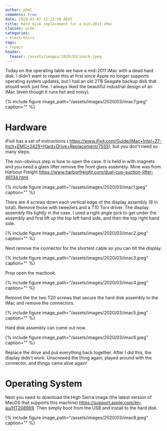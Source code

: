 ```yaml
---
author: phwl
comments: true
date: 2020-03-07 15:22:50 AEDT
title: Hard disk replacement for a mid-2011 iMac
classes: wide
categories:
- electronics
tags:
- repair
header:
  teaser: /assets/images/2020/03/imac6.jpeg
---
```


Today on the operating table we have a mid-2011 iMac with a dead hard disk.
I didn't want to repair this at first since Apple no longer supports
operating system updates, but I had an old 2TB Seagate backup disk that should
work just fine. I always liked the beautiful industrial design
of an iMac (even though it runs hot and noisy). 

{% include figure image_path="/assets/images/2020/03/imac7.jpeg" caption="" %}


<!-- more -->

# Hardware

iFixit has a set of instructions (
<https://www.ifixit.com/Guide/iMac+Intel+27-Inch+EMC+2429+Hard+Drive+Replacement/7555>), but you don't need so many steps.

The non-obvious step is how to open the case. It is held in with magnets
and you need a glass lifter remove the front glass assembly. Mine was from
Harbour Freight <https://www.harborfreight.com/dual-cup-suction-lifter-46134.html>. 


{% include figure image_path="/assets/images/2020/03/imac1.jpeg" caption="" %}

There are 4 screws down each vertical edge of the display assembly
(8 in total). Remove those with tweezers and a T10 Torx driver.
The display assembly fits tightly in the case. I used a right
angle pick to get under the assembly and first lift up the top left
hand side, and then the top right hand side.

{% include figure image_path="/assets/images/2020/03/imac2.jpeg" caption="" %}

Next remove the connector for the shortest cable so you can tilt the display.

{% include figure image_path="/assets/images/2020/03/imac3.jpeg" caption="" %}

Prop open the macbook.

{% include figure image_path="/assets/images/2020/03/imac4.jpeg" caption="" %}

Remove the the two 
T20 screws that secure the hard disk assembly to the iMac and remove
the connectors.

{% include figure image_path="/assets/images/2020/03/imac5.jpeg" caption="" %}

Hard disk assembly can come out now.

{% include figure image_path="/assets/images/2020/03/imac6.jpeg" caption="" %}

Replace the drive and put everything back together.  After I did
this, the display didn't work.  Unscrewed the thing again, played
around with the connector, and things came alive again!

# Operating System
Next you need to download the High Sierra image (the latest version
of MacOS that supports this machine) <https://support.apple.com/en-au/HT208969>.
Then simply boot from the USB and install to the hard disk. 

{% include figure image_path="/assets/images/2020/03/imac8.jpeg" caption="" %}
